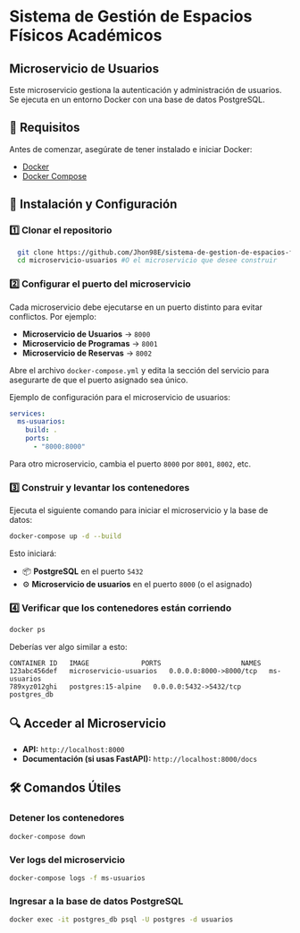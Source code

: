 # Sistema de Gestión de Espacios Físicos Académicos
## Microservicio de Usuarios

Este microservicio gestiona la autenticación y administración de usuarios. Se ejecuta en un entorno Docker con una base de datos PostgreSQL.

## 📌 Requisitos
Antes de comenzar, asegúrate de tener instalado e iniciar Docker:
- [Docker](https://www.docker.com/)
- [Docker Compose](https://docs.docker.com/compose/install/)

## 🚀 Instalación y Configuración

### 1️⃣ Clonar el repositorio
```sh
  git clone https://github.com/Jhon98E/sistema-de-gestion-de-espacios-fisicos-academicos.git
  cd microservicio-usuarios #O el microservicio que desee construir 
```

### 2️⃣ Configurar el puerto del microservicio
Cada microservicio debe ejecutarse en un puerto distinto para evitar conflictos. Por ejemplo:
- **Microservicio de Usuarios** → `8000`
- **Microservicio de Programas** → `8001`
- **Microservicio de Reservas** → `8002`

Abre el archivo `docker-compose.yml` y edita la sección del servicio para asegurarte de que el puerto asignado sea único.

Ejemplo de configuración para el microservicio de usuarios:
```yaml
services:
  ms-usuarios:
    build: .
    ports:
      - "8000:8000"
```
Para otro microservicio, cambia el puerto `8000` por `8001`, `8002`, etc.

### 3️⃣ Construir y levantar los contenedores
Ejecuta el siguiente comando para iniciar el microservicio y la base de datos:
```sh
docker-compose up -d --build
```
Esto iniciará:
- 📦 **PostgreSQL** en el puerto `5432`
- ⚙ **Microservicio de usuarios** en el puerto `8000` (o el asignado)

### 4️⃣ Verificar que los contenedores están corriendo
```sh
docker ps
```
Deberías ver algo similar a esto:
```
CONTAINER ID   IMAGE             PORTS                    NAMES
123abc456def   microservicio-usuarios   0.0.0.0:8000->8000/tcp   ms-usuarios
789xyz012ghi   postgres:15-alpine   0.0.0.0:5432->5432/tcp   postgres_db
```

## 🔍 Acceder al Microservicio
- **API:** `http://localhost:8000`
- **Documentación (si usas FastAPI):** `http://localhost:8000/docs`

## 🛠️ Comandos Útiles

### Detener los contenedores
```sh
docker-compose down
```

### Ver logs del microservicio
```sh
docker-compose logs -f ms-usuarios
```

### Ingresar a la base de datos PostgreSQL
```sh
docker exec -it postgres_db psql -U postgres -d usuarios
```

